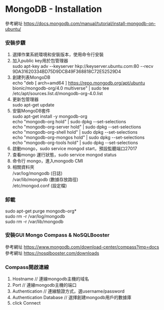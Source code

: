 # MongoDB - Installation  
參考網址 https://docs.mongodb.com/manual/tutorial/install-mongodb-on-ubuntu/

### 安裝步驟  
1. 選擇作業系統環境和安裝版本，使用命令行安裝
2. 加入public key用於包管理器  
sudo apt-key adv --keyserver hkp://keyserver.ubuntu.com:80 --recv 9DA31620334BD75D9DCB49F368818C72E52529D4  
3. 創建列表MongoDB  
echo "deb [ arch=amd64 ] https://repo.mongodb.org/apt/ubuntu bionic/mongodb-org/4.0 multiverse" | sudo tee /etc/apt/sources.list.d/mongodb-org-4.0.list  
4. 更新包管理器  
sudo apt-get update  
5. 安裝MongoDB套件  
sudo apt-get install -y mongodb-org  
echo "mongodb-org hold" | sudo dpkg --set-selections  
echo "mongodb-org-server hold" | sudo dpkg --set-selections  
echo "mongodb-org-shell hold" | sudo dpkg --set-selections  
echo "mongodb-org-mongos hold" | sudo dpkg --set-selections  
echo "mongodb-org-tools hold" | sudo dpkg --set-selections  
6. 啟動mongo，sudo service mongod start，預設監聽端口27017  
7. 查看mongo 運行狀態，sudo service mongod status
8. 命令行 mongo，進入mongodb CMI  
9. 相關資料夾  
/var/log/mongodb (日誌)  
/var/lib/mongodb (數據存放路徑)  
/etc/mongod.conf (設定檔)  

### 卸載
sudo apt-get purge mongodb-org*  
sudo rm -r /var/log/mongodb  
sudo rm -r /var/lib/mongodb  
### 安裝GUI Mongo Compass & NoSQLBooster  
參考網址 https://www.mongodb.com/download-center/compass?jmp=docs  
參考網址 https://nosqlbooster.com/downloads
### Compass開啟連線  
1. Hostname // 連線mongodb主機的域名  
2. Port // 連線mongodb主機的端口  
3. Authentication // 連線驗證方式，選username/password  
4. Authentication Database // 選擇創建mongodb用戶的數據庫  
5. click Connect  